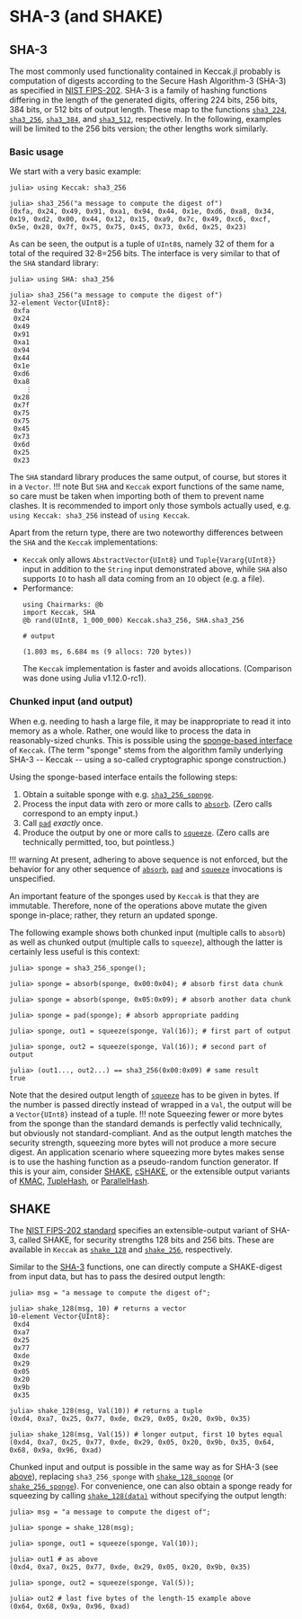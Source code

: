 # SHA-3 (and SHAKE)

## SHA-3

The most commonly used functionality contained in Keccak.jl probably is computation of
digests according to the Secure Hash Algorithm-3 (SHA-3) as specified in
[NIST FIPS-202](https://doi.org/10.6028/NIST.FIPS.202).
SHA-3 is a family of hashing functions differing in the length of the generated digits,
offering 224 bits, 256 bits, 384 bits, or 512 bits of output length. These map to the
functions [`sha3_224`](@ref), [`sha3_256`](@ref), [`sha3_384`](@ref), and
[`sha3_512`](@ref), respectively. In the following, examples will be limited to the
256 bits version; the other lengths work similarly.

### Basic usage

We start with a very basic example:
```jldoctest
julia> using Keccak: sha3_256

julia> sha3_256("a message to compute the digest of")
(0xfa, 0x24, 0x49, 0x91, 0xa1, 0x94, 0x44, 0x1e, 0xd6, 0xa8, 0x34, 0x19, 0xd2, 0x00, 0x44, 0x12, 0x15, 0xa9, 0x7c, 0x49, 0xc6, 0xcf, 0x5e, 0x28, 0x7f, 0x75, 0x75, 0x45, 0x73, 0x6d, 0x25, 0x23)
```
As can be seen, the output is a tuple of `UInt8`s, namely 32 of them for a total of the
required 32⋅8=256 bits. The interface is very similar to that of the `SHA` standard library:
```jldoctest
julia> using SHA: sha3_256

julia> sha3_256("a message to compute the digest of")
32-element Vector{UInt8}:
 0xfa
 0x24
 0x49
 0x91
 0xa1
 0x94
 0x44
 0x1e
 0xd6
 0xa8
    ⋮
 0x28
 0x7f
 0x75
 0x75
 0x45
 0x73
 0x6d
 0x25
 0x23
```
The `SHA` standard library produces the same output, of course, but stores it in a `Vector`.
!!! note
    But `SHA` and `Keccak` export functions of the same name, so care must be taken when
    importing both of them to prevent name clashes. It is recommended to import only those
    symbols actually used, e.g. `using Keccak: sha3_256` instead of `using Keccak`.

Apart from the return type, there are two noteworthy differences between the `SHA` and the
`Keccak` implementations:
* `Keccak` only allows `AbstractVector{UInt8}` und `Tuple{Vararg{UInt8}}` input in addition
  to the `String` input demonstrated above, while `SHA` also supports `IO` to hash all data
  coming from an `IO` object (e.g. a file).
* Performance:
  ```jldoctest; filter=r"\d*(\.\d* .?s)?"
  using Chairmarks: @b
  import Keccak, SHA
  @b rand(UInt8, 1_000_000) Keccak.sha3_256, SHA.sha3_256

  # output

  (1.803 ms, 6.684 ms (9 allocs: 720 bytes))
  ```
  The `Keccak` implementation is faster and avoids allocations.
  (Comparison was done using Julia v1.12.0-rc1).

### Chunked input (and output)

When e.g. needing to hash a large file, it may be inappropriate to read it into memory as a
whole. Rather, one would like to process the data in reasonably-sized chunks. This is
possible using the [sponge-based interface](@ref "Sponge operations") of `Keccak`.
(The term "sponge" stems from the
algorithm family underlying SHA-3 -- Keccak -- using a so-called cryptographic sponge
construction.)

Using the sponge-based interface entails the following steps:
1. Obtain a suitable sponge with e.g. [`sha3_256_sponge`](@ref).
2. Process the input data with zero or more calls to [`absorb`](@ref).
   (Zero calls correspond to an empty input.)
3. Call [`pad`](@ref) _exactly_ once.
4. Produce the output by one or more calls to [`squeeze`](@ref).
   (Zero calls are technically permitted, too, but pointless.)

!!! warning
    At present, adhering to above sequence is not enforced, but the behavior for any other
    sequence of [`absorb`](@ref), [`pad`](@ref) and [`squeeze`](@ref) invocations is
    unspecified.

An important feature of the sponges used by `Keccak` is that they are immutable. Therefore,
none of the operations above mutate the given sponge in-place; rather, they return an
updated sponge.

The following example shows both chunked input (multiple calls to `absorb`) as well as
chunked output (multiple calls to `squeeze`), although the latter is certainly less useful
is this context:
```jldoctest; setup=:(using Keccak)
julia> sponge = sha3_256_sponge();

julia> sponge = absorb(sponge, 0x00:0x04); # absorb first data chunk

julia> sponge = absorb(sponge, 0x05:0x09); # absorb another data chunk

julia> sponge = pad(sponge); # absorb appropriate padding

julia> sponge, out1 = squeeze(sponge, Val(16)); # first part of output

julia> sponge, out2 = squeeze(sponge, Val(16)); # second part of output

julia> (out1..., out2...) == sha3_256(0x00:0x09) # same result
true
```
Note that the desired output length of [`squeeze`](@ref) has to be given in bytes.
If the number is passed directly instead of wrapped in a `Val`, the output will be a
`Vector{UInt8}` instead of a tuple.
!!! note
    Squeezing fewer or more bytes from the sponge than the standard demands is perfectly
    valid technically, but obviously not standard-compliant. And as the output length
    matches the security strength, squeezing more bytes will not produce a more secure
    digest. An application scenario where squeezing more bytes makes sense is to use the
    hashing function as a pseudo-random function generator. If this is your aim, consider
    [SHAKE](@ref), [cSHAKE](@ref), or the extensible output variants of [KMAC](@ref),
    [TupleHash](@ref), or [ParallelHash](@ref).

## SHAKE

The [NIST FIPS-202 standard](https://doi.org/10.6028/NIST.FIPS.202) specifies an
extensible-output variant of SHA-3, called SHAKE, for security strengths 128 bits and
256 bits. These are available in `Keccak` as [`shake_128`](@ref) and
[`shake_256`](@ref), respectively.

Similar to the [SHA-3](@ref) functions, one can directly compute a SHAKE-digest from
input data, but has to pass the desired output length:
```jldoctest; setup=:(using Keccak)
julia> msg = "a message to compute the digest of";

julia> shake_128(msg, 10) # returns a vector
10-element Vector{UInt8}:
 0xd4
 0xa7
 0x25
 0x77
 0xde
 0x29
 0x05
 0x20
 0x9b
 0x35

julia> shake_128(msg, Val(10)) # returns a tuple
(0xd4, 0xa7, 0x25, 0x77, 0xde, 0x29, 0x05, 0x20, 0x9b, 0x35)

julia> shake_128(msg, Val(15)) # longer output, first 10 bytes equal
(0xd4, 0xa7, 0x25, 0x77, 0xde, 0x29, 0x05, 0x20, 0x9b, 0x35, 0x64, 0x68, 0x9a, 0x96, 0xad)
```

Chunked input and output is possible in the same way as for SHA-3 (see
[above](@ref "Chunked input (and output)")), replacing `sha3_256_sponge` with
[`shake_128_sponge`](@ref) (or [`shake_256_sponge`](@ref)). For convenience, one can
also obtain a sponge ready for squeezing by calling [`shake_128(data)`](@ref) without
specifying the output length:
```jldoctest; setup=:(using Keccak)
julia> msg = "a message to compute the digest of";

julia> sponge = shake_128(msg);

julia> sponge, out1 = squeeze(sponge, Val(10));

julia> out1 # as above
(0xd4, 0xa7, 0x25, 0x77, 0xde, 0x29, 0x05, 0x20, 0x9b, 0x35)

julia> sponge, out2 = squeeze(sponge, Val(5));

julia> out2 # last five bytes of the length-15 example above
(0x64, 0x68, 0x9a, 0x96, 0xad)
```
